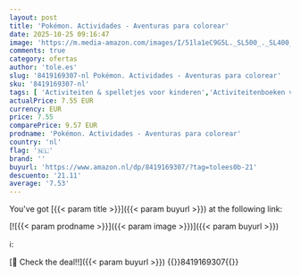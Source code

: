 ```yaml
---
layout: post
title: 'Pokémon. Actividades - Aventuras para colorear'
date: 2025-10-25 09:16:47
image: 'https://m.media-amazon.com/images/I/51la1eC9G5L._SL500_._SL400_.jpg'
comments: true
category: ofertas
author: 'tole.es'
slug: '8419169307-nl Pokémon. Actividades - Aventuras para colorear'
sku: '8419169307-nl'
tags: [ 'Activiteiten & spelletjes voor kinderen','Activiteitenboeken voor kinderen','Boeken','Kinderboeken','Kinderboeken over computer-entertainment en games','Kinderboeken over computers & technologie','Kinderboeken over spelletjes','Knutselen & schilderen voor kinderen','🇳🇱', ]
actualPrice: 7.55 EUR
currency: EUR
price: 7.55
comparePrice: 9.57 EUR
prodname: 'Pokémon. Actividades - Aventuras para colorear'
country: 'nl'
flag: '🇳🇱'
brand: ''
buyurl: 'https://www.amazon.nl/dp/8419169307/?tag=tolees0b-21'
descuento: '21.11'
average: '7.53'
---
```


You've got [{{< param title >}}]({{< param buyurl >}}) at the following link:

[![{{< param prodname >}}]({{< param image >}})]({{< param buyurl >}})

ℹ️:


[🛒 Check the deal!!]({{< param buyurl >}})
{{<world>}}8419169307{{</world>}}
